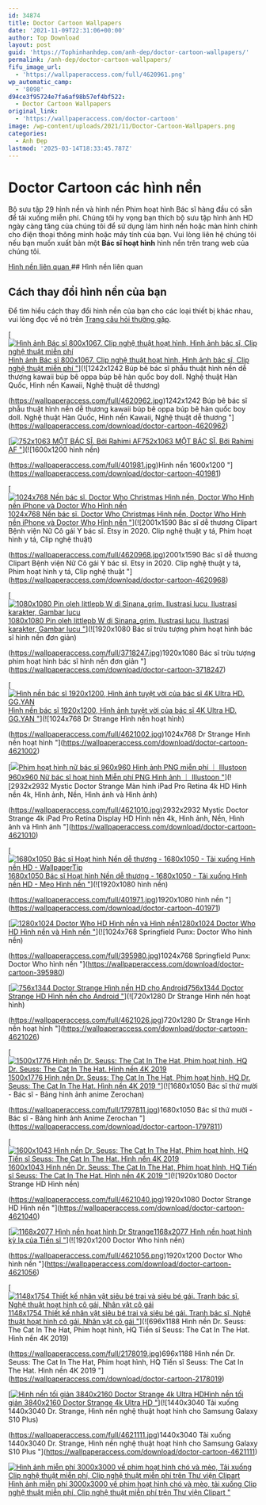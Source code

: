 ```yaml
---
id: 34874
title: Doctor Cartoon Wallpapers
date: '2021-11-09T22:31:06+00:00'
author: Top Download
layout: post
guid: 'https://Tophinhanhdep.com/anh-dep/doctor-cartoon-wallpapers/'
permalink: /anh-dep/doctor-cartoon-wallpapers/
fifu_image_url:
  - 'https://wallpaperaccess.com/full/4620961.png'
wp_automatic_camp:
  - '8098'
d94ce3f95724e7fa6af98b57ef4bf522:
  - Doctor Cartoon Wallpapers
original_link:
  - 'https://wallpaperaccess.com/doctor-cartoon'
image: /wp-content/uploads/2021/11/Doctor-Cartoon-Wallpapers.png
categories:
  - Ảnh Đẹp
lastmod: '2025-03-14T18:33:45.787Z'
---
```

# Doctor Cartoon các hình nền

Bộ sưu tập 29 hình nền và hình nền Phim hoạt hình Bác sĩ hàng đầu có sẵn để tải xuống miễn phí. Chúng tôi hy vọng bạn thích bộ sưu tập hình ảnh HD ngày càng tăng của chúng tôi để sử dụng làm hình nền hoặc màn hình chính cho điện thoại thông minh hoặc máy tính của bạn. Vui lòng liên hệ chúng tôi nếu bạn muốn xuất bản một **Bác sĩ hoạt hình** hình nền trên trang web của chúng tôi.

[Hình nền liên quan ](#related) ## Hình nền liên quan

## Cách thay đổi hình nền của bạn

Để tìm hiểu cách thay đổi hình nền của bạn cho các loại thiết bị khác nhau, vui lòng đọc về nó trên [Trang câu hỏi thường gặp](https://tophinhanhdep.com/faq/).

  
[[![Hình ảnh Bác sĩ 800x1067.  Clip nghệ thuật hoạt hình, Hình ảnh bác sĩ, Clip nghệ thuật miễn phí](https://wallpaperaccess.com/full/4620961.png)Hình ảnh Bác sĩ 800x1067. Clip nghệ thuật hoạt hình, Hình ảnh bác sĩ, Clip nghệ thuật miễn phí "](https://wallpaperaccess.com/download/doctor-cartoon-4620961)](![1242x1242 Búp bê bác sĩ phẫu thuật hình nền dễ thương kawaii búp bê oppa búp bê hàn quốc boy doll.  Nghệ thuật Hàn Quốc, Hình nền Kawaii, Nghệ thuật dễ thương)

(https://wallpaperaccess.com/full/4620962.jpg)1242x1242 Búp bê bác sĩ phẫu thuật hình nền dễ thương kawaii búp bê oppa búp bê hàn quốc boy doll. Nghệ thuật Hàn Quốc, Hình nền Kawaii, Nghệ thuật dễ thương "](https://wallpaperaccess.com/download/doctor-cartoon-4620962)

[[![752x1063 MỘT BÁC SĨ.  Bởi Rahimi AF](https://wallpaperaccess.com/full/402050.jpg)752x1063 MỘT BÁC SĨ. Bởi Rahimi AF "](https://wallpaperaccess.com/download/doctor-cartoon-402050)](![1600x1200 hình nền)

(https://wallpaperaccess.com/full/401981.jpg)Hình nền 1600x1200 "](https://wallpaperaccess.com/download/doctor-cartoon-401981)

[[![1024x768 Nền bác sĩ.  Doctor Who Christmas Hình nền, Doctor Who Hình nền iPhone và Doctor Who Hình nền](https://wallpaperaccess.com/full/4620965.jpg)1024x768 Nền bác sĩ. Doctor Who Christmas Hình nền, Doctor Who Hình nền iPhone và Doctor Who Hình nền "](https://wallpaperaccess.com/download/doctor-cartoon-4620965)](![2001x1590 Bác sĩ dễ thương Clipart Bệnh viện Nữ Cô gái Y bác sĩ.  Etsy in 2020. Clip nghệ thuật y tá, Phim hoạt hình y tá, Clip nghệ thuật)

(https://wallpaperaccess.com/full/4620968.jpg)2001x1590 Bác sĩ dễ thương Clipart Bệnh viện Nữ Cô gái Y bác sĩ. Etsy in 2020. Clip nghệ thuật y tá, Phim hoạt hình y tá, Clip nghệ thuật "](https://wallpaperaccess.com/download/doctor-cartoon-4620968)

[[![1080x1080 Pin oleh littlepb W di Sinana_grim.  Ilustrasi lucu, Ilustrasi karakter, Gambar lucu](https://wallpaperaccess.com/full/3750169.jpg)1080x1080 Pin oleh littlepb W di Sinana\_grim. Ilustrasi lucu, Ilustrasi karakter, Gambar lucu "](https://wallpaperaccess.com/download/doctor-cartoon-3750169)](![1920x1080 Bác sĩ trừu tượng phim hoạt hình bác sĩ hình nền đơn giản)

(https://wallpaperaccess.com/full/3718247.jpg)1920x1080 Bác sĩ trừu tượng phim hoạt hình bác sĩ hình nền đơn giản "](https://wallpaperaccess.com/download/doctor-cartoon-3718247)

[[![Hình nền bác sĩ 1920x1200, Hình ảnh tuyệt vời của bác sĩ 4K Ultra HD.  GG.YAN](https://wallpaperaccess.com/full/401997.jpg)Hình nền bác sĩ 1920x1200, Hình ảnh tuyệt vời của bác sĩ 4K Ultra HD. GG.YAN "](https://wallpaperaccess.com/download/doctor-cartoon-401997)](![1024x768 Dr Strange Hình nền hoạt hình)

(https://wallpaperaccess.com/full/4621002.jpg)1024x768 Dr Strange Hình nền hoạt hình "](https://wallpaperaccess.com/download/doctor-cartoon-4621002)

[[![Phim hoạt hình nữ bác sĩ 960x960 Hình ảnh PNG miễn phí ｜ Illustoon](https://wallpaperaccess.com/full/4621005.png)960x960 Nữ bác sĩ hoạt hình Miễn phí PNG Hình ảnh ｜ Illustoon "](https://wallpaperaccess.com/download/doctor-cartoon-4621005)](![2932x2932 Mystic Doctor Strange Màn hình iPad Pro Retina 4k HD Hình nền 4k, Hình ảnh, Nền, Hình ảnh và Hình ảnh)

(https://wallpaperaccess.com/full/4621010.jpg)2932x2932 Mystic Doctor Strange 4k iPad Pro Retina Display HD Hình nền 4k, Hình ảnh, Nền, Hình ảnh và Hình ảnh "](https://wallpaperaccess.com/download/doctor-cartoon-4621010)

[[![1680x1050 Bác sĩ Hoạt hình Nền dễ thương - 1680x1050 - Tải xuống Hình nền HD - WallpaperTip](https://wallpaperaccess.com/full/4621011.jpg)1680x1050 Bác sĩ Hoạt hình Nền dễ thương - 1680x1050 - Tải xuống Hình nền HD - Mẹo Hình nền "](https://wallpaperaccess.com/download/doctor-cartoon-4621011)](![1920x1080 hình nền)

(https://wallpaperaccess.com/full/401971.jpg)1920x1080 hình nền "](https://wallpaperaccess.com/download/doctor-cartoon-401971)

[[![1280x1024 Doctor Who HD Hình nền và Hình nền](https://wallpaperaccess.com/full/412091.jpg)1280x1024 Doctor Who HD Hình nền và Hình nền "](https://wallpaperaccess.com/download/doctor-cartoon-412091)](![1024x768 Springfield Punx: Doctor Who hình nền)

(https://wallpaperaccess.com/full/395980.jpg)1024x768 Springfield Punx: Doctor Who hình nền "](https://wallpaperaccess.com/download/doctor-cartoon-395980)

[[![756x1344 Doctor Strange Hình nền HD cho Android](https://wallpaperaccess.com/full/4621015.jpg)756x1344 Doctor Strange HD Hình nền cho Android "](https://wallpaperaccess.com/download/doctor-cartoon-4621015)](![720x1280 Dr Strange Hình nền hoạt hình)

(https://wallpaperaccess.com/full/4621026.jpg)720x1280 Dr Strange Hình nền hoạt hình "](https://wallpaperaccess.com/download/doctor-cartoon-4621026)

[[![1500x1776 Hình nền Dr. Seuss: The Cat In The Hat, Phim hoạt hình, HQ Dr. Seuss: The Cat In The Hat.  Hình nền 4K 2019](https://wallpaperaccess.com/full/2178014.jpg)1500x1776 Hình nền Dr. Seuss: The Cat In The Hat, Phim hoạt hình, HQ Dr. Seuss: The Cat In The Hat. Hình nền 4K 2019 "](https://wallpaperaccess.com/download/doctor-cartoon-2178014)](![1680x1050 Bác sĩ thứ mười - Bác sĩ - Bảng hình ảnh anime Zerochan)

(https://wallpaperaccess.com/full/1797811.jpg)1680x1050 Bác sĩ thứ mười - Bác sĩ - Bảng hình ảnh Anime Zerochan "](https://wallpaperaccess.com/download/doctor-cartoon-1797811)

[[![1600x1043 Hình nền Dr. Seuss: The Cat In The Hat, Phim hoạt hình, HQ Tiến sĩ Seuss: The Cat In The Hat.  Hình nền 4K 2019](https://wallpaperaccess.com/full/4621032.jpg)1600x1043 Hình nền Dr. Seuss: The Cat In The Hat, Phim hoạt hình, HQ Tiến sĩ Seuss: The Cat In The Hat. Hình nền 4K 2019 "](https://wallpaperaccess.com/download/doctor-cartoon-4621032)](![1920x1080 Doctor Strange HD Hình nền)

(https://wallpaperaccess.com/full/4621040.jpg)1920x1080 Doctor Strange HD Hình nền "](https://wallpaperaccess.com/download/doctor-cartoon-4621040)

[[![1168x2077 Hình nền hoạt hình Dr Strange](https://wallpaperaccess.com/full/3205490.jpg)1168x2077 Hình nền hoạt hình kỳ lạ của Tiến sĩ "](https://wallpaperaccess.com/download/doctor-cartoon-3205490)](![1920x1200 Doctor Who hình nền)

(https://wallpaperaccess.com/full/4621056.png)1920x1200 Doctor Who hình nền "](https://wallpaperaccess.com/download/doctor-cartoon-4621056)

[[![1148x1754 Thiết kế nhân vật siêu bé trai và siêu bé gái.  Tranh bác sĩ, Nghệ thuật hoạt hình cô gái, Nhân vật cô gái](https://wallpaperaccess.com/full/4621064.jpg)1148x1754 Thiết kế nhân vật siêu bé trai và siêu bé gái. Tranh bác sĩ, Nghệ thuật hoạt hình cô gái, Nhân vật cô gái "](https://wallpaperaccess.com/download/doctor-cartoon-4621064)](![696x1188 Hình nền Dr. Seuss: The Cat In The Hat, Phim hoạt hình, HQ Tiến sĩ Seuss: The Cat In The Hat.  Hình nền 4K 2019)

(https://wallpaperaccess.com/full/2178019.jpg)696x1188 Hình nền Dr. Seuss: The Cat In The Hat, Phim hoạt hình, HQ Tiến sĩ Seuss: The Cat In The Hat. Hình nền 4K 2019 "](https://wallpaperaccess.com/download/doctor-cartoon-2178019)

[[![Hình nền tối giản 3840x2160 Doctor Strange 4k Ultra HD](https://wallpaperaccess.com/full/1560996.jpg)Hình nền tối giản 3840x2160 Doctor Strange 4k Ultra HD "](https://wallpaperaccess.com/download/doctor-cartoon-1560996)](![1440x3040 Tải xuống 1440x3040 Dr. Strange, Hình nền nghệ thuật hoạt hình cho Samsung Galaxy S10 Plus)

(https://wallpaperaccess.com/full/4621111.jpg)1440x3040 Tải xuống 1440x3040 Dr. Strange, Hình nền nghệ thuật hoạt hình cho Samsung Galaxy S10 Plus "](https://wallpaperaccess.com/download/doctor-cartoon-4621111)

[![Hình ảnh miễn phí 3000x3000 về phim hoạt hình chó và mèo, Tải xuống Clip nghệ thuật miễn phí, Clip nghệ thuật miễn phí trên Thư viện Clipart](https://wallpaperaccess.com/full/4621120.jpg)Hình ảnh miễn phí 3000x3000 về phim hoạt hình chó và mèo, tải xuống Clip nghệ thuật miễn phí, Clip nghệ thuật miễn phí trên Thư viện Clipart "](https://wallpaperaccess.com/download/doctor-cartoon-4621120)
